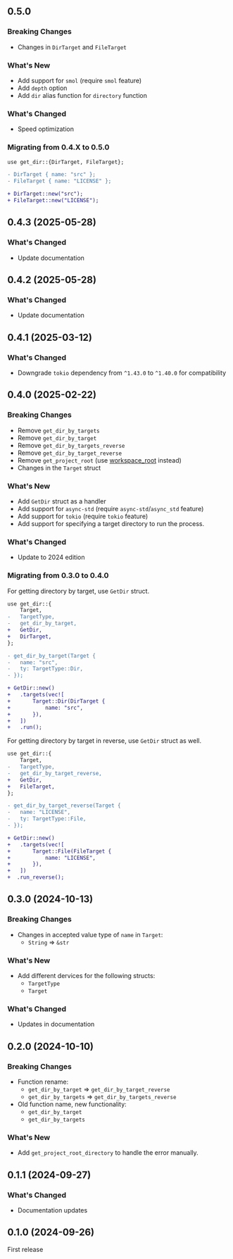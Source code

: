 ## 0.5.0

### Breaking Changes

- Changes in `DirTarget` and `FileTarget`

### What's New

- Add support for `smol` (require `smol` feature)
- Add `depth` option
- Add `dir` alias function for `directory` function

### What's Changed

- Speed optimization

### Migrating from 0.4.X to 0.5.0

```diff
use get_dir::{DirTarget, FileTarget};

- DirTarget { name: "src" };
- FileTarget { name: "LICENSE" };

+ DirTarget::new("src");
+ FileTarget::new("LICENSE");
```

## 0.4.3 (2025-05-28)

### What's Changed

- Update documentation

## 0.4.2 (2025-05-28)

### What's Changed

- Update documentation

## 0.4.1 (2025-03-12)

### What's Changed

- Downgrade `tokio` dependency from `^1.43.0` to `^1.40.0` for compatibility

## 0.4.0 (2025-02-22)

### Breaking Changes

- Remove `get_dir_by_targets`
- Remove `get_dir_by_target`
- Remove `get_dir_by_targets_reverse`
- Remove `get_dir_by_target_reverse`
- Remove `get_project_root` (use [workspace_root](https://github.com/alpheusday/workspace_root.rs) instead)
- Changes in the `Target` struct

### What's New

- Add `GetDir` struct as a handler
- Add support for `async-std` (require `async-std`/`async_std` feature)
- Add support for `tokio` (require `tokio` feature)
- Add support for specifying a target directory to run the process.

### What's Changed

- Update to 2024 edition

### Migrating from 0.3.0 to 0.4.0

For getting directory by target, use `GetDir` struct.

```diff
use get_dir::{
    Target,
-   TargetType,
-   get_dir_by_target,
+   GetDir,
+   DirTarget,
};

- get_dir_by_target(Target { 
-   name: "src", 
-   ty: TargetType::Dir,
- });

+ GetDir::new()
+   .targets(vec![
+       Target::Dir(DirTarget { 
+           name: "src",
+       }),
+   ])
+   .run();
```

For getting directory by target in reverse, use `GetDir` struct as well.

```diff
use get_dir::{
    Target,
-   TargetType,
-   get_dir_by_target_reverse,
+   GetDir,
+   FileTarget,
};

- get_dir_by_target_reverse(Target { 
-   name: "LICENSE", 
-   ty: TargetType::File,
- });

+ GetDir::new()
+   .targets(vec![
+       Target::File(FileTarget { 
+           name: "LICENSE",
+       }),
+   ])
+  .run_reverse();
```

## 0.3.0 (2024-10-13)

### Breaking Changes

- Changes in accepted value type of `name` in `Target`:
    - `String` => `&str`

### What's New

- Add different dervices for the following structs:
    - `TargetType`
    - `Target`

### What's Changed

- Updates in documentation

## 0.2.0 (2024-10-10)

### Breaking Changes

- Function rename:
    - `get_dir_by_target` => `get_dir_by_target_reverse`
    - `get_dir_by_targets` => `get_dir_by_targets_reverse`
- Old function name, new functionality:
    - `get_dir_by_target`
    - `get_dir_by_targets`

### What's New

- Add `get_project_root_directory` to handle the error manually.

## 0.1.1 (2024-09-27)

### What's Changed

- Documentation updates

## 0.1.0 (2024-09-26)

First release
